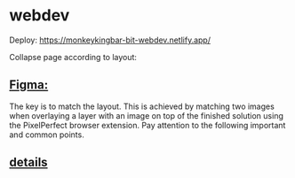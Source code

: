 # webdev
Deploy: https://monkeykingbar-bit-webdev.netlify.app/

Collapse page according to layout:

## [Figma:](https://www.figma.com/file/2Zev0HVCKABbZoAsuWTdcD/webdev_newVersion(19.09)?node-id=1%3A5)

The key is to match the layout. This is achieved by matching two images when overlaying a layer with an image on top of the finished solution using the PixelPerfect browser extension. Pay attention to the following important and common points.

## [details](https://github.com/rolling-scopes-school/tasks/blob/master/tasks/markups/level-1/webdev/webdev-ru.md)
